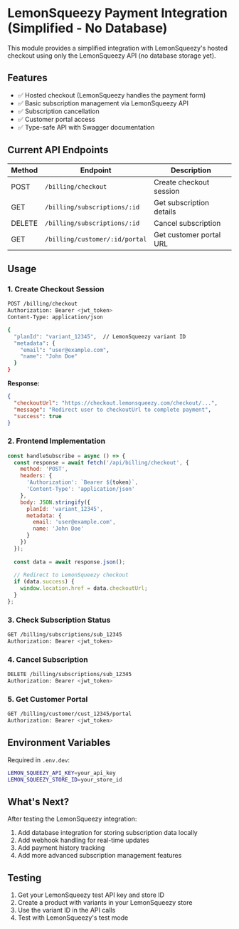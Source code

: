 # LemonSqueezy Payment Integration (Simplified - No Database)

This module provides a simplified integration with LemonSqueezy's hosted checkout using only the LemonSqueezy API (no database storage yet).

## Features

- ✅ Hosted checkout (LemonSqueezy handles the payment form)
- ✅ Basic subscription management via LemonSqueezy API
- ✅ Subscription cancellation
- ✅ Customer portal access
- ✅ Type-safe API with Swagger documentation

## Current API Endpoints

| Method | Endpoint | Description |
|--------|----------|-------------|
| POST | `/billing/checkout` | Create checkout session |
| GET | `/billing/subscriptions/:id` | Get subscription details |
| DELETE | `/billing/subscriptions/:id` | Cancel subscription |
| GET | `/billing/customer/:id/portal` | Get customer portal URL |

## Usage

### 1. Create Checkout Session

```bash
POST /billing/checkout
Authorization: Bearer <jwt_token>
Content-Type: application/json

{
  "planId": "variant_12345",  // LemonSqueezy variant ID
  "metadata": {
    "email": "user@example.com",
    "name": "John Doe"
  }
}
```

**Response:**
```json
{
  "checkoutUrl": "https://checkout.lemonsqueezy.com/checkout/...",
  "message": "Redirect user to checkoutUrl to complete payment",
  "success": true
}
```

### 2. Frontend Implementation

```javascript
const handleSubscribe = async () => {
  const response = await fetch('/api/billing/checkout', {
    method: 'POST',
    headers: {
      'Authorization': `Bearer ${token}`,
      'Content-Type': 'application/json'
    },
    body: JSON.stringify({
      planId: 'variant_12345',
      metadata: {
        email: 'user@example.com',
        name: 'John Doe'
      }
    })
  });
  
  const data = await response.json();
  
  // Redirect to LemonSqueezy checkout
  if (data.success) {
    window.location.href = data.checkoutUrl;
  }
};
```

### 3. Check Subscription Status

```bash
GET /billing/subscriptions/sub_12345
Authorization: Bearer <jwt_token>
```

### 4. Cancel Subscription

```bash
DELETE /billing/subscriptions/sub_12345
Authorization: Bearer <jwt_token>
```

### 5. Get Customer Portal

```bash
GET /billing/customer/cust_12345/portal
Authorization: Bearer <jwt_token>
```

## Environment Variables

Required in `.env.dev`:
```bash
LEMON_SQUEEZY_API_KEY=your_api_key
LEMON_SQUEEZY_STORE_ID=your_store_id
```

## What's Next?

After testing the LemonSqueezy integration:
1. Add database integration for storing subscription data locally
2. Add webhook handling for real-time updates
3. Add payment history tracking
4. Add more advanced subscription management features

## Testing

1. Get your LemonSqueezy test API key and store ID
2. Create a product with variants in your LemonSqueezy store
3. Use the variant ID in the API calls
4. Test with LemonSqueezy's test mode